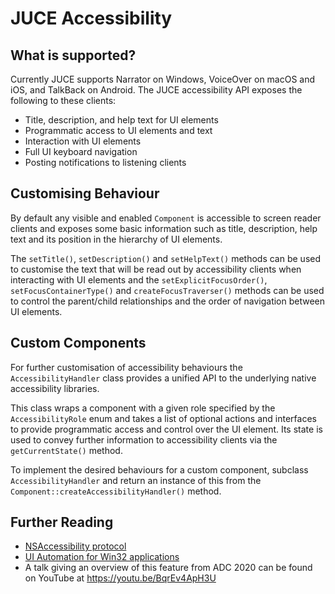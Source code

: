 # JUCE Accessibility

## What is supported?

Currently JUCE supports Narrator on Windows, VoiceOver on macOS and iOS, and
TalkBack on Android. The JUCE accessibility API exposes the following to these
clients:

  - Title, description, and help text for UI elements
  - Programmatic access to UI elements and text
  - Interaction with UI elements
  - Full UI keyboard navigation
  - Posting notifications to listening clients

## Customising Behaviour

By default any visible and enabled `Component` is accessible to screen reader
clients and exposes some basic information such as title, description, help
text and its position in the hierarchy of UI elements.

The `setTitle()`, `setDescription()` and `setHelpText()` methods can be used
to customise the text that will be read out by accessibility clients when
interacting with UI elements and the `setExplicitFocusOrder()`,
`setFocusContainerType()` and `createFocusTraverser()` methods can be used to
control the parent/child relationships and the order of navigation between UI
elements.

## Custom Components

For further customisation of accessibility behaviours the `AccessibilityHandler`
class provides a unified API to the underlying native accessibility libraries.

This class wraps a component with a given role specified by the
`AccessibilityRole` enum and takes a list of optional actions and interfaces to
provide programmatic access and control over the UI element. Its state is used
to convey further information to accessibility clients via the
`getCurrentState()` method.

To implement the desired behaviours for a custom component, subclass
`AccessibilityHandler` and return an instance of this from the
`Component::createAccessibilityHandler()` method.

## Further Reading

  - [NSAccessibility protocol](https://developer.apple.com/documentation/appkit/nsaccessibility?language=objc)
  - [UI Automation for Win32 applications](https://docs.microsoft.com/en-us/windows/win32/winauto/entry-uiauto-win32)
  - A talk giving an overview of this feature from ADC 2020 can be found on
    YouTube at https://youtu.be/BqrEv4ApH3U


